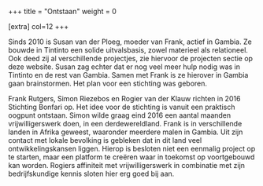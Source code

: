 +++
title = "Ontstaan"
weight = 0

[extra]
col=12
+++

Sinds 2010 is Susan van der Ploeg, moeder van Frank, actief in Gambia. Ze bouwde in Tintinto een solide uitvalsbasis, zowel materieel als relationeel. Ook deed zij al verschillende projectjes, zie hiervoor de projecten sectie op deze website. Susan zag echter dat er nog veel meer hulp nodig was in Tintinto en de rest van Gambia. Samen met Frank is ze hierover in Gambia gaan brainstormen. Het plan voor een stichting was geboren.

Frank Rutgers, Simon Riezebos en Rogier van der Klauw richten in 2016 Stichting Bonfari op. Het idee voor de stichting is vanuit een praktisch oogpunt ontstaan. Simon wilde graag eind 2016 een aantal maanden vrijwilligerswerk doen, in een derdewereldland. Frank is in verschillende landen in Afrika geweest, waaronder meerdere malen in Gambia. Uit zijn contact met lokale bevolking is gebleken dat in dit land veel ontwikkelingskansen liggen. Hierop is besloten niet een eenmalig project op te starten, maar een platform te creëren waar in toekomst op voortgebouwd kan worden. Rogiers affiniteit met vrijwilligerswerk in combinatie met zijn bedrijfskundige kennis sloten hier erg goed bij aan.